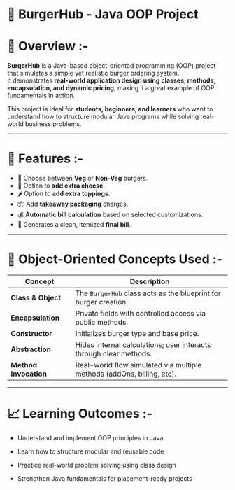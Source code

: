 # 🍔 BurgerHub - Java OOP Project

# 📘 Overview :-

**BurgerHub** is a Java-based object-oriented programming (OOP) project that simulates a simple yet realistic burger ordering system.  
It demonstrates **real-world application design using classes, methods, encapsulation, and dynamic pricing**, making it a great example of OOP fundamentals in action.

This project is ideal for **students, beginners, and learners** who want to understand how to structure modular Java programs while solving real-world business problems.

---

# 🚀 Features :-

- 🍔 Choose between **Veg** or **Non-Veg** burgers.  
- 🧀 Option to **add extra cheese**.  
- 🌶️ Option to **add extra toppings**.  
- 📦 Add **takeaway packaging** charges.  
- 💰 **Automatic bill calculation** based on selected customizations.  
- 🧾 Generates a clean, itemized **final bill**.

---

# 🧠 Object-Oriented Concepts Used :-

| Concept | Description |
|----------|--------------|
| **Class & Object** | The `BurgerHub` class acts as the blueprint for burger creation. |
| **Encapsulation** | Private fields with controlled access via public methods. |
| **Constructor** | Initializes burger type and base price. |
| **Abstraction** | Hides internal calculations; user interacts through clear methods. |
| **Method Invocation** | Real-world flow simulated via multiple methods (addOns, billing, etc). |

---

# 📈 Learning Outcomes :-

* Understand and implement OOP principles in Java

* Learn how to structure modular and reusable code

* Practice real-world problem solving using class design

* Strengthen Java fundamentals for placement-ready projects
